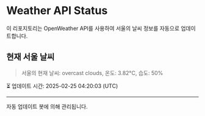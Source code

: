 
# Weather API Status

이 리포지토리는 OpenWeather API를 사용하여 서울의 날씨 정보를 자동으로 업데이트합니다.

## 현재 서울 날씨
> 서울의 현재 날씨: overcast clouds, 온도: 3.82°C, 습도: 50%

⏳ 업데이트 시간: 2025-02-25 04:20:03 (UTC)

---
자동 업데이트 봇에 의해 관리됩니다.

